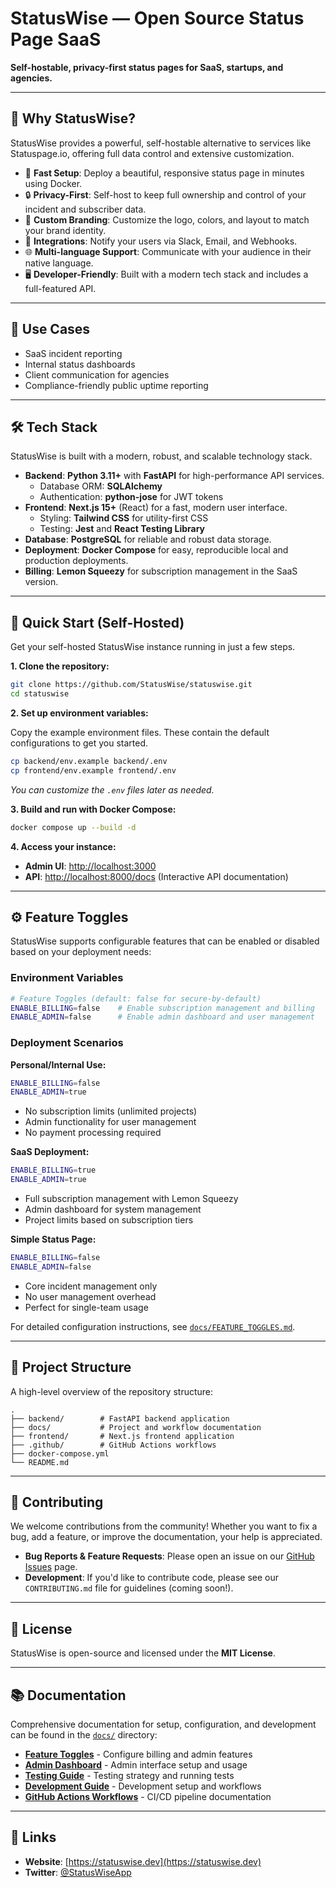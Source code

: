 # StatusWise — Open Source Status Page SaaS

**Self-hostable, privacy-first status pages for SaaS, startups, and agencies.**

---

## 🌟 Why StatusWise?

StatusWise provides a powerful, self-hostable alternative to services like Statuspage.io, offering full data control and extensive customization.

*   🚀 **Fast Setup**: Deploy a beautiful, responsive status page in minutes using Docker.
*   🔒 **Privacy-First**: Self-host to keep full ownership and control of your incident and subscriber data.
*   🎨 **Custom Branding**: Customize the logo, colors, and layout to match your brand identity.
*   🧩 **Integrations**: Notify your users via Slack, Email, and Webhooks.
*   🌐 **Multi-language Support**: Communicate with your audience in their native language.
*   🖥️ **Developer-Friendly**: Built with a modern tech stack and includes a full-featured API.

---

## 🎯 Use Cases

* SaaS incident reporting
* Internal status dashboards
* Client communication for agencies
* Compliance-friendly public uptime reporting

---

## 🛠 Tech Stack

StatusWise is built with a modern, robust, and scalable technology stack.

*   **Backend**: **Python 3.11+** with **FastAPI** for high-performance API services.
    *   Database ORM: **SQLAlchemy**
    *   Authentication: **python-jose** for JWT tokens
*   **Frontend**: **Next.js 15+** (React) for a fast, modern user interface.
    *   Styling: **Tailwind CSS** for utility-first CSS
    *   Testing: **Jest** and **React Testing Library**
*   **Database**: **PostgreSQL** for reliable and robust data storage.
*   **Deployment**: **Docker Compose** for easy, reproducible local and production deployments.
*   **Billing**: **Lemon Squeezy** for subscription management in the SaaS version.

---

## 🚀 Quick Start (Self-Hosted)

Get your self-hosted StatusWise instance running in just a few steps.

**1. Clone the repository:**
```bash
git clone https://github.com/StatusWise/statuswise.git
cd statuswise
```

**2. Set up environment variables:**

Copy the example environment files. These contain the default configurations to get you started.
```bash
cp backend/env.example backend/.env
cp frontend/env.example frontend/.env
```
*You can customize the `.env` files later as needed.*

**3. Build and run with Docker Compose:**
```bash
docker compose up --build -d
```

**4. Access your instance:**
*   **Admin UI**: [http://localhost:3000](http://localhost:3000)
*   **API**: [http://localhost:8000/docs](http://localhost:8000/docs) (Interactive API documentation)

---

## ⚙️ Feature Toggles

StatusWise supports configurable features that can be enabled or disabled based on your deployment needs:

### Environment Variables

```bash
# Feature Toggles (default: false for secure-by-default)
ENABLE_BILLING=false    # Enable subscription management and billing
ENABLE_ADMIN=false      # Enable admin dashboard and user management
```

### Deployment Scenarios

**Personal/Internal Use:**
```bash
ENABLE_BILLING=false
ENABLE_ADMIN=true
```
- No subscription limits (unlimited projects)
- Admin functionality for user management
- No payment processing required

**SaaS Deployment:**
```bash
ENABLE_BILLING=true
ENABLE_ADMIN=true
```
- Full subscription management with Lemon Squeezy
- Admin dashboard for system management
- Project limits based on subscription tiers

**Simple Status Page:**
```bash
ENABLE_BILLING=false
ENABLE_ADMIN=false
```
- Core incident management only
- No user management overhead
- Perfect for single-team usage

For detailed configuration instructions, see [`docs/FEATURE_TOGGLES.md`](./docs/FEATURE_TOGGLES.md).

---

## 📁 Project Structure

A high-level overview of the repository structure:

```
.
├── backend/        # FastAPI backend application
├── docs/           # Project and workflow documentation
├── frontend/       # Next.js frontend application
├── .github/        # GitHub Actions workflows
├── docker-compose.yml
└── README.md
```

---

## 🤝 Contributing

We welcome contributions from the community! Whether you want to fix a bug, add a feature, or improve the documentation, your help is appreciated.

*   **Bug Reports & Feature Requests**: Please open an issue on our [GitHub Issues](https://github.com/StatusWise/statuswise/issues) page.
*   **Development**: If you'd like to contribute code, please see our `CONTRIBUTING.md` file for guidelines (coming soon!).

---

## 📄 License

StatusWise is open-source and licensed under the **MIT License**.

---

## 📚 Documentation

Comprehensive documentation for setup, configuration, and development can be found in the [`docs/`](./docs) directory:

- [**Feature Toggles**](./docs/FEATURE_TOGGLES.md) - Configure billing and admin features
- [**Admin Dashboard**](./docs/ADMIN_DASHBOARD.md) - Admin interface setup and usage
- [**Testing Guide**](./docs/TESTING.md) - Testing strategy and running tests
- [**Development Guide**](./docs/DEVELOPMENT.md) - Development setup and workflows
- [**GitHub Actions Workflows**](./docs/actions_workflows.md) - CI/CD pipeline documentation

---

## 🔗 Links

*   **Website**: [https://statuswise.dev](https://statuswise.dev)
*   **Twitter**: [@StatusWiseApp](https://twitter.com/StatusWiseApp)